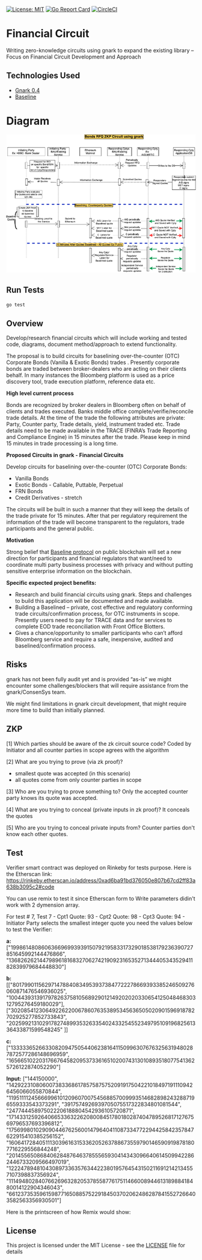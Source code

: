 [![License: MIT](https://img.shields.io/badge/License-MIT-yellow.svg)](https://opensource.org/licenses/MIT)
[![Go Report Card](https://goreportcard.com/badge/github.com/fosgate29/financialcircuit)](https://goreportcard.com/report/github.com/fosgate29/financialcircuit)
[![CircleCI](https://circleci.com/gh/fosgate29/financialcircuit/tree/development.svg?style=svg)](https://circleci.com/gh/fosgate29/financialcircuit/tree/development)

# Financial Circuit

Writing zero-knowledge circuits using gnark to expand the existing library – Focus on Financial Circuit Development and Approach

## Technologies Used 

* [Gnark 0.4](https://docs.gnark.consensys.net/en/latest/)
* [Baseline](https://github.com/eea-oasis/baseline)

# Diagram
![diagram](./doc/DiagramZKP_Bond_RFQ.png)

## Run Tests
 `go test`

## Overview

Develop/research financial circuits which will include working and tested code, diagrams, document method/approach to extend functionality.

The proposal is to build circuits for baselining over-the-counter (OTC) Corporate Bonds (Vanilla & Exotic Bonds) trades . Presently corporate bonds are traded between broker-dealers who are acting on their clients behalf. In many instances the Bloomberg platform is used as a price discovery tool, trade execution platform, reference data etc.

**High level current process**

Bonds are recognized by broker dealers in Bloomberg often on behalf of clients and trades executed. Banks middle office complete/verifie/reconcile trade details.
At the time of the trade the following attributes are private: Party, Counter party, Trade details, yield, instrument traded etc. Trade details need to be made available in the TRACE (FINRA’s Trade Reporting and Compliance Engine) in 15 minutes after the trade. Please keep in mind 15 minutes in trade processing is a long time.

**Proposed Circuits in gnark - Financial Circuits**

Develop circuits for baselining over-the-counter (OTC) Corporate Bonds:

* Vanilla Bonds
* Exotic Bonds - Callable, Puttable, Perpetual
* FRN Bonds
* Credit Derivatives - stretch

The circuits will be built in such a manner that they will keep the details of the trade private for 15 minutes. After that per regulatory requirement the information of the trade will become transparent to the regulators, trade participants and the general public.

**Motivation**

Strong belief that [Baseline protocol](https://github.com/eea-oasis/baseline/blob/master/README.md) on public blockchain will set a new direction for participants and financial regulators that want/need to coordinate multi party business processes with privacy and without putting sensitive enterprise information on the blockchain.

**Specific expected project benefits:**

* Research and build financial circuits using gnark. Steps and challenges to build this application will be documented and made available.
* Building a Baselined – private, cost effective and regulatory conforming trade circuits/confirmation process, for OTC instruments in scope.
  Presently users need to pay for TRACE data and for services to complete EOD trade    reconciliation with Front Office Blotters.
* Gives a  chance/opportunity to smaller participants who can’t afford Bloomberg service and require a safe, inexpensive, audited and baselined/confirmation process.

## Risks
gnark has not been fully audit yet and is provided “as-is” we might encounter some challenges/blockers that will require assistance from the gnark/ConsenSys team.

We might find limitations in gnark circuit development, that might require more time to build than initially planned.

## ZKP

[1] Which parties should be aware of the zk circuit source code?
Coded by Initiator and all counter parties in scope agrees with the algorithm

[2] What are you trying to prove (via zk proof)?
- smallest quote was accepted (in this scenario)
- all quotes come from only counter parties in scope 

[3] Who are you trying to prove something to?
Only the accepted counter party knows its quote was accepted.

[4] What are you trying to conceal (private inputs in zk proof)?
It conceals the quotes

[5] Who are you trying to conceal private inputs from?
Counter parties don't know each other quotes.

## Test
Verifier smart contract was deployed on Rinkeby for tests purpose. Here is the Etherscan link:
https://rinkeby.etherscan.io/address/0xad6ba91bd376050e807b67cd2ff83a638b3095c2#code

You can use remix to test it since Etherscan form to Write parameters didin't work with 2 dymension array.

For test # 7, Test 7 - Cpt1 Quote: 93 - Cpt2 Quote: 98 - Cpt3 Quote: 94 - Initiator Party selects the smallest integer quote
you need the values below to test the Verifier:

**a:**
["19986148086063669699393915079219583317329018538179236390727851645992144476866",
"13682626214479896181683270627421909231653527134440534352941182839979684448830"]

**b:**
[["8017990115629714788408349539373847722278669393385246509276060871476546936025",
"10044393139179782637581056892901214920202033065412504846830312795276459180029"],
["3020854123064922622006786076353895345636505020901596918782702925277852733843",
"20259921310291782748993532633540243325455234979510919682561336433871599548245"
]]

**c:**
["13333365266330820947505440623816411509963076763256319480287872577286148696959",
"16566510220317667645820953733616510200743130108935180775413625726122874052290"]

**Input:**
["144150000",
"14292231080600738336861785758757520919175042210184971911109426456066055870844",
"11951111245666996101209607007545688570099935146828982432887196559333543373291",
"3917574926939705075517322834801081544",
"247744458975022206188804542936105720871",
"17143312592640665336322620800845178018028740478952681712767569796537693396812",
"17569980102909044676256001479640411087334772294425842357847622915410385256152",
"16064172840511130396163153362052637886735597901465909198781807716229556844248",
"20145565086840628487646378555659304143430966406145099422862446733209566497019",
"1222478948104308973363576344223801957645431502116912142134557107398837356924",
"11149480284076626963282053785587761751146600894461318988418480014122904346043",
"6612373535961598771650885752291845037020624862878415527266403582563356930501"]

Here is the printscreen of how Remix would show:



## License

This project is licensed under the MIT License - see the [LICENSE](LICENSE) file for details
